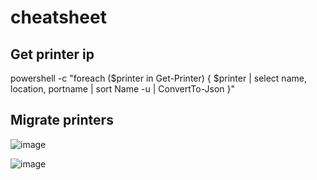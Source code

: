 # cheatsheet

## Get printer ip

powershell -c "foreach ($printer in Get-Printer) { $printer | select name, location, portname | sort Name -u | ConvertTo-Json }"

## Migrate printers

![image](https://user-images.githubusercontent.com/13403032/187929198-185baa71-4423-4ca8-991a-6dda85c54d0f.png)

![image](https://user-images.githubusercontent.com/13403032/187929261-e08bbfcb-ca91-4c77-9b3b-62ddf1eb9aec.png)
